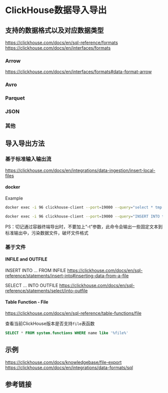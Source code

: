 # ClickHouse数据导入导出



## 支持的数据格式以及对应数据类型

https://clickhouse.com/docs/en/sql-reference/formats
https://clickhouse.com/docs/en/interfaces/formats


### Arrow
https://clickhouse.com/docs/en/interfaces/formats#data-format-arrow


### Avro


### Parquet


### JSON



### 其他


## 导入导出方法


### 基于标准输入输出流

https://clickhouse.com/docs/en/integrations/data-ingestion/insert-local-files


#### docker

Example
```bash
docker exec -i 96 clickhouse-client --port=19000 --query="select * tmp.table FORMAT Parquet" > /tmp/export.parq

docker exec -i 96 clickhouse-client --port=19000 --query="INSERT INTO tmp.table FORMAT Parquet" < /tmp/export.parq
```

PS：切记通过容器终端导出时，不要加上“-t”参数，此命令会输出一些固定文本到标准输出中，污染数据文件，破坏文件格式


### 基于文件


#### INFILE and OUTFILE

INSERT INTO ... FROM INFILE
https://clickhouse.com/docs/en/sql-reference/statements/insert-into#inserting-data-from-a-file


SELECT ... INTO OUTFILE
https://clickhouse.com/docs/en/sql-reference/statements/select/into-outfile


#### Table Function - File
https://clickhouse.com/docs/en/sql-reference/table-functions/file

查看当前ClickHouse版本是否支持`file`表函数
```SQL
SELECT * FROM system.functions WHERE name like '%file%'
```


## 示例

https://clickhouse.com/docs/knowledgebase/file-export
https://clickhouse.com/docs/en/integrations/data-formats/sql


## 参考链接
